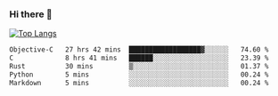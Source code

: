 ### Hi there 👋

<!--
**3Xpl0it3r/3Xpl0it3r** is a ✨ _special_ ✨ repository because its `README.md` (this file) appears on your GitHub profile.

Here are some ideas to get you started:

- 🔭 I’m currently working on ...
- 🌱 I’m currently learning ...
- 👯 I’m looking to collaborate on ...
- 🤔 I’m looking for help with ...
- 💬 Ask me about ...
- 📫 How to reach me: ...
- 😄 Pronouns: ...
- ⚡ Fun fact: ...
-->


[![Top Langs](https://github-readme-stats.vercel.app/api/top-langs/?username=3Xpl0it3r&layout=compact)](https://github.com/3Xpl0it3r/3Xpl0it3r)

<!--START_SECTION:waka-->

```txt
Objective-C   27 hrs 42 mins  ██████████████████▓░░░░░░   74.60 %
C             8 hrs 41 mins   ██████░░░░░░░░░░░░░░░░░░░   23.39 %
Rust          30 mins         ▒░░░░░░░░░░░░░░░░░░░░░░░░   01.37 %
Python        5 mins          ░░░░░░░░░░░░░░░░░░░░░░░░░   00.24 %
Markdown      5 mins          ░░░░░░░░░░░░░░░░░░░░░░░░░   00.24 %
```

<!--END_SECTION:waka-->
